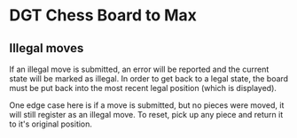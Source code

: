# DGT Chess Board to Max

## Illegal moves

If an illegal move is submitted, an error will be reported and the current state will be marked as illegal. In order to get back to a legal state, the board must be put back into the most recent legal position (which is displayed).

One edge case here is if a move is submitted, but no pieces were moved, it will still register as an illegal move. To reset, pick up any piece and return it to it's original position.
